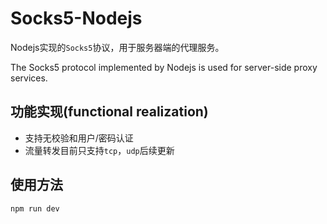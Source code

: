 # Socks5-Nodejs

Nodejs实现的`Socks5`协议，用于服务器端的代理服务。

The Socks5 protocol implemented by Nodejs is used for server-side proxy services.

## 功能实现(functional realization)
- 支持无校验和用户/密码认证
- 流量转发目前只支持`tcp`，`udp`后续更新

## 使用方法
```bash
npm run dev
```